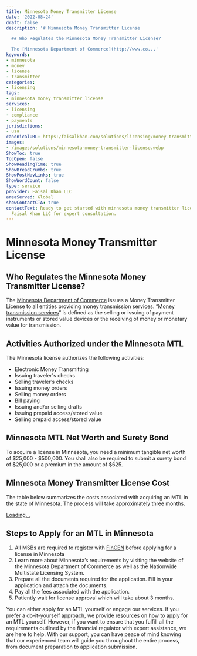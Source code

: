 ```yaml
---
title: Minnesota Money Transmitter License
date: '2022-08-24'
draft: false
description: '# Minnesota Money Transmitter License

  ## Who Regulates the Minnesota Money Transmitter License?

  The [Minnesota Department of Commerce](http://www.co...'
keywords:
- minnesota
- money
- license
- transmitter
categories:
- licensing
tags:
- minnesota money transmitter license
services:
- licensing
- compliance
- payments
jurisdictions:
- usa
canonicalURL: https:/faisalkhan.com/solutions/licensing/money-transmitter-license-mtl/minnesota-money-transmitter-license/
images:
- /images/solutions/minnesota-money-transmitter-license.webp
ShowToc: true
TocOpen: false
ShowReadingTime: true
ShowBreadCrumbs: true
ShowPostNavLinks: true
ShowWordCount: false
type: service
provider: Faisal Khan LLC
areaServed: Global
showContactCTA: true
contactText: Ready to get started with minnesota money transmitter license? Contact
  Faisal Khan LLC for expert consultation.
---
```


# Minnesota Money Transmitter License

## Who Regulates the Minnesota Money Transmitter License?

The [Minnesota Department of Commerce](http://www.commerce.state.mn.us/) issues a Money Transmitter License to all entities providing money transmission services. “[Money transmission services](https://faisalkhan.com/solutions/licensing/money-transmission/)” is defined as the selling or issuing of payment instruments or stored value devices or the receiving of money or monetary value for transmission.

## Activities Authorized under the Minnesota MTL

The Minnesota license authorizes the following activities:

  * Electronic Money Transmitting
  * Issuing traveler's checks
  * Selling traveler’s checks
  * Issuing money orders
  * Selling money orders
  * Bill paying
  * Issuing and/or selling drafts
  * Issuing prepaid access/stored value
  * Selling prepaid access/stored value

## Minnesota MTL Net Worth and Surety Bond

To acquire a license in Minnesota, you need a minimum tangible net worth of $25,000 - $500,000. You shall also be required to submit a surety bond of $25,000 or a premium in the amount of $625.

## Minnesota Money Transmitter License Cost

The table below summarizes the costs associated with acquiring an MTL in the state of Minnesota. The process will take approximately three months.

[Loading...](https://fkhan.gumroad.com/l/minnesota-money-transmitter-license-cost)

## Steps to Apply for an MTL in Minnesota

  1. All MSBs are required to register with [FinCEN](https://faisalkhan.com/knowledge-hub/resources-and-references/fincen-registration/) before applying for a license in Minnesota
  2. Learn more about Minnesota’s requirements by visiting the website of the Minnesota Department of Commerce as well as the Nationwide Multistate Licensing System.
  3. Prepare all the documents required for the application. Fill in your application and attach the documents.
  4. Pay all the fees associated with the application.
  5. Patiently wait for license approval which will take about 3 months.

You can either apply for an MTL yourself or engage our services. If you prefer a do-it-yourself approach, we provide [resources](https://faisalkhan.com/solutions/licensing/money-transmitter-license-mtl/applying-for-a-new-license/) on how to apply for an MTL yourself. However, if you want to ensure that you fulfill all the requirements outlined by the financial regulator with expert assistance, we are here to help. With our support, you can have peace of mind knowing that our experienced team will guide you throughout the entire process, from document preparation to application submission.